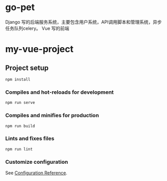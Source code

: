 # go-pet
Django 写的后端服务系统，主要包含用户系统，API调用脚本和管理系统，异步任务队列celery。
Vue 写的前端

# my-vue-project

## Project setup
```
npm install
```

### Compiles and hot-reloads for development
```
npm run serve
```

### Compiles and minifies for production
```
npm run build
```

### Lints and fixes files
```
npm run lint
```

### Customize configuration
See [Configuration Reference](https://cli.vuejs.org/config/).
